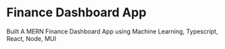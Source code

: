 # Finance Dashboard App

Built A MERN Finance Dashboard App using Machine Learning, Typescript, React, Node, MUI


